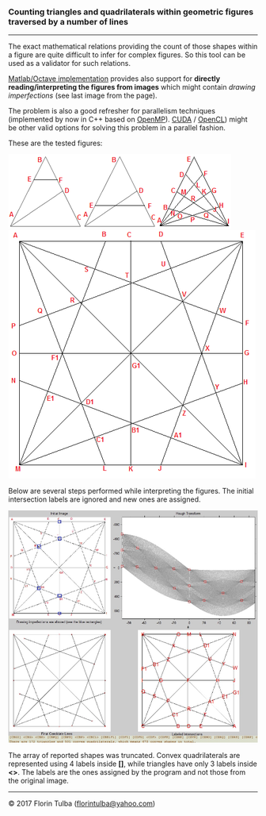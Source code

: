 ### Counting triangles and quadrilaterals within geometric figures traversed by a number of lines

* * *

The exact mathematical relations providing the count of those shapes within a figure are quite difficult to infer for complex figures. So this tool can be used as a validator for such relations.

[Matlab/Octave implementation](Matlab_Octave/) provides also support for **directly reading/interpreting the figures from images** which might contain *drawing imperfections* (see last image from the page).

The problem is also a good refresher for parallelism techniques (implemented by now in C++ based on [OpenMP](http://www.openmp.org/)). [CUDA](https://en.wikipedia.org/wiki/CUDA) / [OpenCL](https://www.khronos.org/opencl/)) might be other valid options for solving this problem in a parallel fashion.

These are the tested figures:

![](TestFigures/count6shapes.png)![](TestFigures/count9shapes.png)![](TestFigures/count100Shapes.png)![](TestFigures/count673shapes.png)

Below are several steps performed while interpreting the figures. The initial intersection labels are ignored and new ones are assigned.

![](CountedShapes.jpg)

The array of reported shapes was truncated. Convex quadrilaterals are represented using 4 labels inside **&#91;&#93;**, while triangles have only 3 labels inside **&#60;&#62;**. The labels are the ones assigned by the program and not those from the original image.

* * *

&copy; 2017 Florin Tulba (florintulba@yahoo.com)